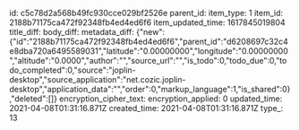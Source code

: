 id: c5c78d2a568b49fc930cce029bf2526e
parent_id: 
item_type: 1
item_id: 2188b71175ca472f92348fb4ed4ed6f6
item_updated_time: 1617845019804
title_diff: 
body_diff: 
metadata_diff: {"new":{"id":"2188b71175ca472f92348fb4ed4ed6f6","parent_id":"d6208697c32c4e8dba720a6495589031","latitude":"0.00000000","longitude":"0.00000000","altitude":"0.0000","author":"","source_url":"","is_todo":0,"todo_due":0,"todo_completed":0,"source":"joplin-desktop","source_application":"net.cozic.joplin-desktop","application_data":"","order":0,"markup_language":1,"is_shared":0},"deleted":[]}
encryption_cipher_text: 
encryption_applied: 0
updated_time: 2021-04-08T01:31:16.871Z
created_time: 2021-04-08T01:31:16.871Z
type_: 13